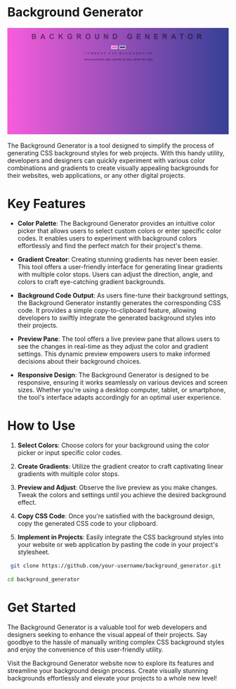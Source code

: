 # Background Generator

![App Screenshot](background_generator.png)

The Background Generator is a tool designed to simplify the process of generating CSS background styles for web projects. With this handy utility, developers and designers can quickly experiment with various color combinations and gradients to create visually appealing backgrounds for their websites, web applications, or any other digital projects.

# Key Features

* **Color Palette**: The Background Generator provides an intuitive color picker that allows users to select custom colors or enter specific color codes. It enables users to experiment with background colors effortlessly and find the perfect match for their project's theme.

* **Gradient Creator**: Creating stunning gradients has never been easier. This tool offers a user-friendly interface for generating linear gradients with multiple color stops. Users can adjust the direction, angle, and colors to craft eye-catching gradient backgrounds.

* **Background Code Output**: As users fine-tune their background settings, the Background Generator instantly generates the corresponding CSS code. It provides a simple copy-to-clipboard feature, allowing developers to swiftly integrate the generated background styles into their projects.

* **Preview Pane**: The tool offers a live preview pane that allows users to see the changes in real-time as they adjust the color and gradient settings. This dynamic preview empowers users to make informed decisions about their background choices.

* **Responsive Design**: The Background Generator is designed to be responsive, ensuring it works seamlessly on various devices and screen sizes. Whether you're using a desktop computer, tablet, or smartphone, the tool's interface adapts accordingly for an optimal user experience.

# How to Use

1. **Select Colors**: Choose colors for your background using the color picker or input specific color codes.

2. **Create Gradients**: Utilize the gradient creator to craft captivating linear gradients with multiple color stops.

3. **Preview and Adjust**: Observe the live preview as you make changes. Tweak the colors and settings until you achieve the desired background effect.

4. **Copy CSS Code**: Once you're satisfied with the background design, copy the generated CSS code to your clipboard.

5. **Implement in Projects**: Easily integrate the CSS background styles into your website or web application by pasting the code in your project's stylesheet.

```bash
 git clone https://github.com/your-username/background_generator.git
```

```bash
cd background_generator
```

# Get Started

The Background Generator is a valuable tool for web developers and designers seeking to enhance the visual appeal of their projects. Say goodbye to the hassle of manually writing complex CSS background styles and enjoy the convenience of this user-friendly utility.

Visit the Background Generator website now to explore its features and streamline your background design process. Create visually stunning backgrounds effortlessly and elevate your projects to a whole new level!
